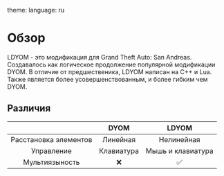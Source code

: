 theme:
  language: ru

# Обзор
LDYOM - это модификация для Grand Theft Auto: San Andreas. Создавалось как логическое продолжение популярной модификации DYOM. В отличие от предшественика, LDYOM написан на C++ и Lua. Также является более усовершенствованным, и более гибким чем DYOM.
## Различия

|                       |    DYOM    |        LDYOM       |
|:---------------------:|:----------:|:------------------:|
| Расстановка элементов |  Линейная  |     Нелинейная     |
|       Управление      | Клавиатура |  Мышь и клавиатура |
|     Мультиязыность    |     :x:    | :white_check_mark: |